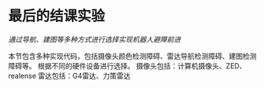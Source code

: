 # 最后的结课实验
*通过导航、建图等多种方式进行选择实现机器人避障前进*

本节包含多种实现代码，包括摄像头颜色检测障碍、雷达导航检测障碍、建图检测障碍等。
根据不同的硬件设备进行选择。
摄像头包括：计算机摄像头、ZED、realense
雷达包括：G4雷达、力策雷达
